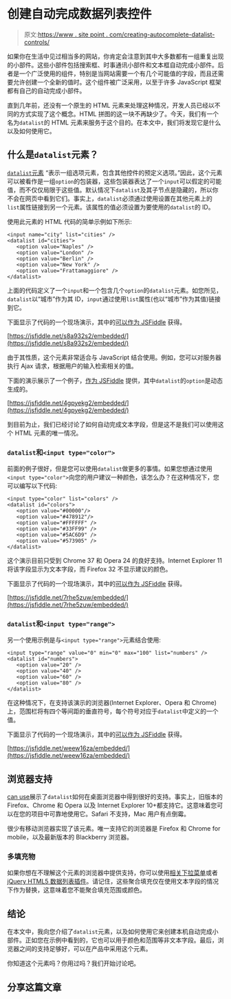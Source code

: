 # 创建自动完成数据列表控件

> 原文:[https://www . site point . com/creating-autocomplete-datalist-controls/](https://www.sitepoint.com/creating-autocomplete-datalist-controls/)

如果你在生活中见过相当多的网站，你肯定会注意到其中大多数都有一组重复出现的小部件。这些小部件包括搜索框、时事通讯小部件和文本框自动完成小部件。后者是一个广泛使用的组件，特别是当网站需要一个有几个可能值的字段，而且还需要允许创建一个全新的值时。这个组件被广泛采用，以至于许多 JavaScript 框架都有自己的自动完成小部件。

直到几年前，还没有一个原生的 HTML 元素来处理这种情况，开发人员已经以不同的方式实现了这个概念。HTML 拼图的这一块不再缺少了。今天，我们有一个名为`datalist`的 HTML 元素来服务于这个目的。在本文中，我们将发现它是什么以及如何使用它。

## 什么是`datalist`元素？

[`datalist`元素](https://www.w3.org/html/wg/drafts/html/master/forms.html#the-datalist-element) <q cite="https://www.w3.org/TR/html-markup/datalist.html">表示一组选项元素，包含其他控件的预定义选项。</q>因此，这个元素可以被看作是一组`option`的包装器，这些包装器表达了一个`input`可以假定的可能值，而不仅仅局限于这些值。默认情况下`datalist`及其子节点是隐藏的，所以你不会在网页中看到它们。事实上，`datalist`必须通过使用设置在其他元素上的`list`属性链接到另一个元素。该属性的值必须设置为要使用的`datalist`的 ID。

使用此元素的 HTML 代码的简单示例如下所示:

```
<input name="city" list="cities" />
<datalist id="cities">
   <option value="Naples" />
   <option value="London" />
   <option value="Berlin" />
   <option value="New York" />
   <option value="Frattamaggiore" />
</datalist>
```

上面的代码定义了一个`input`和一个包含几个`option`的`datalist`元素。如您所见，`datalist`以“城市”作为其 ID，`input`通过使用`list`属性(也以“城市”作为其值)链接到它。

下面显示了代码的一个现场演示，其中的[可以作为 JSFiddle](https://jsfiddle.net/s8a932s2/) 获得。

[https://jsfiddle.net/s8a932s2/embedded/](https://jsfiddle.net/s8a932s2/embedded/)

由于其性质，这个元素非常适合与 JavaScript 结合使用。例如，您可以对服务器执行 Ajax 请求，根据用户的输入检索相关的值。

下面的演示展示了一个例子，[作为 JSFiddle](https://jsfiddle.net/4gpyekg2/) 提供，其中`datalist`的`option`是动态生成的。

[https://jsfiddle.net/4gpyekg2/embedded/](https://jsfiddle.net/4gpyekg2/embedded/)

到目前为止，我们已经讨论了如何自动完成文本字段，但是这不是我们可以使用这个 HTML 元素的唯一情况。

### `datalist`和`<input type="color">`

前面的例子很好，但是您可以使用`datalist`做更多的事情。如果您想通过使用`<input type="color">`向您的用户建议一种颜色，该怎么办？在这种情况下，您可以编写以下代码:

```
<input type="color" list="colors" />
<datalist id="colors">
   <option value="#00000"/>
   <option value="#478912"/>
   <option value="#FFFFFF" />
   <option value="#33FF99" />
   <option value="#5AC6D9" />
   <option value="#573905" />
</datalist>
```

这个演示目前只受到 Chrome 37 和 Opera 24 的良好支持。Internet Explorer 11 将该字段显示为文本字段，而 Firefox 32 不显示建议的颜色。

下面显示了代码的一个现场演示，其中的[可以作为 JSFiddle](https://jsfiddle.net/7rhe5zuw/) 获得。

[https://jsfiddle.net/7rhe5zuw/embedded/](https://jsfiddle.net/7rhe5zuw/embedded/)

### `datalist`和`<input type="range">`

另一个使用示例是与`<input type="range">`元素结合使用:

```
<input type="range" value="0" min="0" max="100" list="numbers" />
<datalist id="numbers">
   <option value="20" /> 
   <option value="40" /> 
   <option value="60" /> 
   <option value="80" /> 
</datalist>
```

在这种情况下，在支持该演示的浏览器(Internet Explorer、Opera 和 Chrome)上，范围栏将有四个等间距的垂直符号，每个符号对应于`datalist`中定义的一个值。

下面显示了代码的一个现场演示，其中的[可以作为 JSFiddle](https://jsfiddle.net/weew16za/) 获得。

[https://jsfiddle.net/weew16za/embedded/](https://jsfiddle.net/weew16za/embedded/)

## 浏览器支持

[can use](http://caniuse.com/#feat=datalist)展示了`datalist`如何在桌面浏览器中得到很好的支持。事实上，旧版本的 Firefox、Chrome 和 Opera 以及 Internet Explorer 10+都支持它。这意味着您可以在您的项目中可靠地使用它。Safari 不支持，Mac 用户有点倒霉。

很少有移动浏览器实现了该元素。唯一支持它的浏览器是 Firefox 和 Chrome for mobile，以及最新版本的 Blackberry 浏览器。

### 多填充物

如果你想在不理解这个元素的浏览器中提供支持，你可以使用[相关下拉菜单](https://github.com/CSS-Tricks/Relevant-Dropdowns)或者 [jQuery HTML5 数据列表插件](https://github.com/miketaylr/jquery.datalist.js)。请记住，这些聚合填充仅在使用文本字段的情况下作为替换，这意味着您不能聚合填充范围或颜色。

## 结论

在本文中，我向您介绍了`datalist`元素，以及如何使用它来创建本机自动完成小部件。正如您在示例中看到的，它也可以用于颜色和范围等非文本字段。最后，浏览器之间的支持足够好，可以在产品中采用这个元素。

你知道这个元素吗？你用过吗？我们开始讨论吧。

## 分享这篇文章